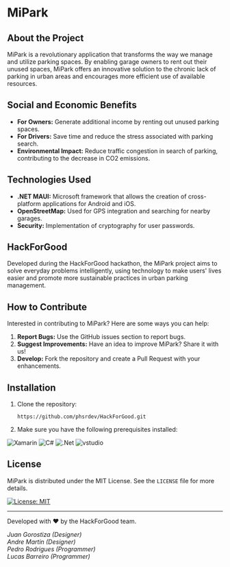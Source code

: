 # MiPark

## About the Project

MiPark is a revolutionary application that transforms the way we manage and utilize parking spaces. By enabling garage owners to rent out their unused spaces, MiPark offers an innovative solution to the chronic lack of parking in urban areas and encourages more efficient use of available resources.

## Social and Economic Benefits

- **For Owners:** Generate additional income by renting out unused parking spaces.
- **For Drivers:** Save time and reduce the stress associated with parking search.
- **Environmental Impact:** Reduce traffic congestion in search of parking, contributing to the decrease in CO2 emissions.

## Technologies Used

- **.NET MAUI:** Microsoft framework that allows the creation of cross-platform applications for Android and iOS.
- **OpenStreetMap:** Used for GPS integration and searching for nearby garages.
- **Security:** Implementation of cryptography for user passwords.

## HackForGood

Developed during the HackForGood hackathon, the MiPark project aims to solve everyday problems intelligently, using technology to make users' lives easier and promote more sustainable practices in urban parking management.

## How to Contribute

Interested in contributing to MiPark? Here are some ways you can help:

1. **Report Bugs:** Use the GitHub issues section to report bugs.
2. **Suggest Improvements:** Have an idea to improve MiPark? Share it with us!
3. **Develop:** Fork the repository and create a Pull Request with your enhancements.

## Installation

1. Clone the repository:

   ```
   https://github.com/phsrdev/HackForGood.git
2. Make sure you have the following prerequisites installed:

![Xamarin](https://img.shields.io/badge/Xamarin-3199DC?style=for-the-badge&logo=xamarin&logoColor=white)
![C#](https://img.shields.io/badge/C%23-239120?style=for-the-badge&logo=c-sharp&logoColor=white)
![.Net](https://img.shields.io/badge/.NET-5C2D91?style=for-the-badge&logo=.net&logoColor=white)
![vstudio](https://img.shields.io/badge/Visual_Studio-5C2D91?style=for-the-badge&logo=visual%20studio&logoColor=white)


## License

MiPark is distributed under the MIT License. See the `LICENSE` file for more details.

[![License: MIT](https://img.shields.io/badge/License-MIT-yellow.svg)](https://opensource.org/licenses/MIT)

---

Developed with ❤️ by the HackForGood team.

_Juan Gorostiza (Designer)_ <br>
_Andre Martin (Designer)_ <br>
_Pedro Rodrigues (Programmer)_ <br>
_Lucas Barreiro (Programmer)_ <br>

